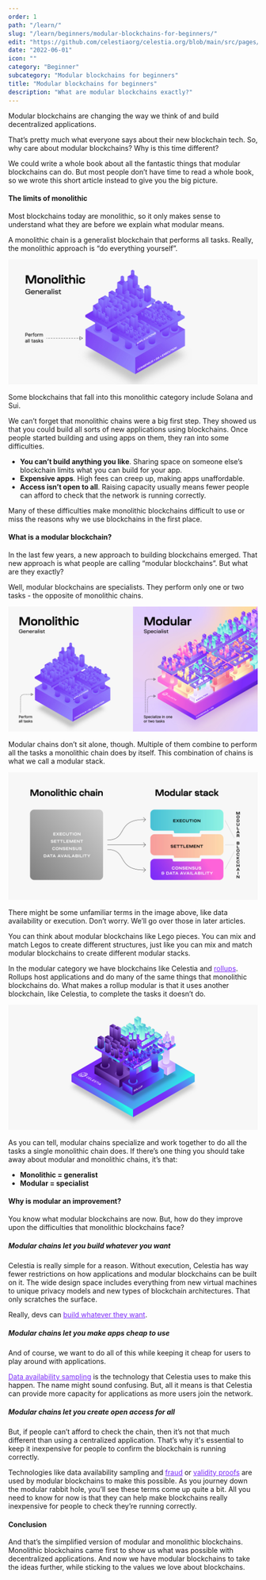```yaml
---
order: 1
path: "/learn/"
slug: "/learn/beginners/modular-blockchains-for-beginners/"
edit: "https://github.com/celestiaorg/celestia.org/blob/main/src/pages/markdown-pages/learn/modular%20blockchains%20for%20beginners-modular%20blockchains%20for%20beginners.md"
date: "2022-06-01"
icon: ""
category: "Beginner"
subcategory: "Modular blockchains for beginners"
title: "Modular blockchains for beginners"
description: "What are modular blockchains exactly?"
---
```


<head>
  <meta name="twitter:card" content="summary_large_image">
  <meta name="twitter:site" content="@CelestiaOrg">
  <meta name="twitter:creator" content="@likebeckett">
  <meta name="twitter:title" content="Modular blockchains for beginners">
  <meta name="twitter:description" content="What are modular blockchains exactly?">
  <meta name="twitter:image" content="https://raw.githubusercontent.com/celestiaorg/celestia.org/main/src/pages/markdown-pages/learn/images/learn-modular-twitter-card.png">
</head>

Modular blockchains are changing the way we think of and build decentralized applications.

That’s pretty much what everyone says about their new blockchain tech. So, why care about modular blockchains? Why is this time different?

We could write a whole book about all the fantastic things that modular blockchains can do. But most people don’t have time to read a whole book, so we wrote this short article instead to give you the big picture.

#### The limits of monolithic
Most blockchains today are monolithic, so it only makes sense to understand what they are before we explain what modular means.

A monolithic chain is a generalist blockchain that performs all tasks. Really, the monolithic approach is “do everything yourself”.

![GATSBY_EMPTY_ALT](./images/monolithic-generalist.png)

Some blockchains that fall into this monolithic category include Solana and Sui.

We can’t forget that monolithic chains were a big first step. They showed us that you could build all sorts of new applications using blockchains. Once people started building and using apps on them, they ran into some difficulties. 

- **You can’t build anything you like**. Sharing space on someone else’s blockchain limits what you can build for your app.
- **Expensive apps**. High fees can creep up, making apps unaffordable.
- **Access isn’t open to all**. Raising capacity usually means fewer people can afford to check that the network is running correctly.

Many of these difficulties make monolithic blockchains difficult to use or miss the reasons why we use blockchains in the first place.

#### What is a modular blockchain?
In the last few years, a new approach to building blockchains emerged. That new approach is what people are calling “modular blockchains”. But what are they exactly?

Well, modular blockchains are specialists. They perform only one or two tasks - the opposite of monolithic chains.

![GATSBY_EMPTY_ALT](./images/monolithic-modular-comparison.png)

Modular chains don’t sit alone, though. Multiple of them combine to perform all the tasks a monolithic chain does by itself. This combination of chains is what we call a modular stack.

![GATSBY_EMPTY_ALT](./images/modular-and-monolithic-stack.png)

There might be some unfamiliar terms in the image above, like data availability or execution. Don’t worry. We’ll go over those in later articles.

You can think about modular blockchains like Lego pieces. You can mix and match Legos to create different structures, just like you can mix and match modular blockchains to create different modular stacks.

In the modular category we have blockchains like Celestia and <a href="https://celestia.org/glossary/rollup" target="_blank" rel="noopener noreferrer" style="color:#7B2BF9;">rollups</a>. Rollups host applications and do many of the same things that monolithic blockchains do. What makes a rollup modular is that it uses another blockchain, like Celestia, to complete the tasks it doesn’t do.

![GATSBY_EMPTY_ALT](./images/Celestia-rollup.png)

As you can tell, modular chains specialize and work together to do all the tasks a single monolithic chain does. If there’s one thing you should take away about modular and monolithic chains, it’s that:
- **Monolithic = generalist**
- **Modular = specialist**

#### Why is modular an improvement?
You know what modular blockchains are now. But, how do they improve upon the difficulties that monolithic blockchains face?

##### Modular chains let you build whatever you want

Celestia is really simple for a reason. Without execution, Celestia has way fewer restrictions on how applications and modular blockchains can be built on it. The wide design space includes everything from new virtual machines to unique privacy models and new types of blockchain architectures. That only scratches the surface.

Really, devs can <a href="https://celestia.org/developer-portal/" target="_blank" rel="noopener noreferrer" style="color:#7B2BF9;">build whatever they want</a>.

##### Modular chains let you make apps cheap to use

And of course, we want to do all of this while keeping it cheap for users to play around with applications.

<a href="https://celestia.org/glossary/data-availability-sampling/" target="_blank" rel="noopener noreferrer" style="color:#7B2BF9;">Data availability sampling</a> is the technology that Celestia uses to make this happen. The name might sound confusing. But, all it means is that Celestia can provide more capacity for applications as more users join the network.

##### Modular chains let you create open access for all
But, if people can’t afford to check the chain, then it’s not that much different than using a centralized application. That’s why it's essential to keep it inexpensive for people to confirm the blockchain is running correctly.

Technologies like data availability sampling and <a href="https://celestia.org/glossary/state-transition-fraud-proof/" target="_blank" rel="noopener noreferrer" style="color:#7B2BF9;">fraud</a> or <a href="https://celestia.org/glossary/validity-proof/" target="_blank" rel="noopener noreferrer" style="color:#7B2BF9;">validity proofs</a> are used by modular blockchains to make this possible. As you journey down the modular rabbit hole, you’ll see these terms come up quite a bit. All you need to know for now is that they can help make blockchains really inexpensive for people to check they’re running correctly.

#### Conclusion
And that’s the simplified version of modular and monolithic blockchains. Monolithic blockchains came first to show us what was possible with decentralized applications. And now we have modular blockchains to take the ideas further, while sticking to the values we love about blockchains.
